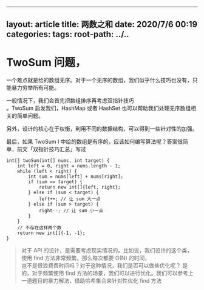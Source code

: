 ---
layout: article
title: 两数之和
date: 2020/7/6 00:19
categories:
tags:
root-path: ../..
----------------


# TwoSum 问题，

一个难点就是给的数组无序。对于一个无序的数组，我们似乎什么技巧也没有，只能暴力穷举所有可能。

一般情况下，我们会首先把数组排序再考虑双指针技巧  
。TwoSum 启发我们，HashMap 或者 HashSet 也可以帮助我们处理无序数组相关的简单问题。

另外，设计的核心在于权衡，利用不同的数据结构，可以得到一些针对性的加强。

最后，如果 TwoSum I 中给的数组是有序的，应该如何编写算法呢？答案很简单，前文「双指针技巧汇总」写过

```
int[] twoSum(int[] nums, int target) {
    int left = 0, right = nums.length - 1;
    while (left < right) {
        int sum = nums[left] + nums[right];
        if (sum == target) {
            return new int[]{left, right};
        } else if (sum < target) {
            left++; // 让 sum 大一点
        } else if (sum > target) {
            right--; // 让 sum 小一点
        }
    }
    // 不存在这样两个数
    return new int[]{-1, -1};
}
```


> 对于 API 的设计，是需要考虑现实情况的。比如说，我们设计的这个类，使用 find 方法非常频繁，那么每次都要 O(N) 的时间，  
> 岂不是很浪费费时间吗？对于这种情况，我们是否可以做些优化呢？
> 是的，对于频繁使用 find 方法的场景，我们可以进行优化。我们可以参考上一道题目的暴力解法，借助哈希集合来针对性优化 find 方法
